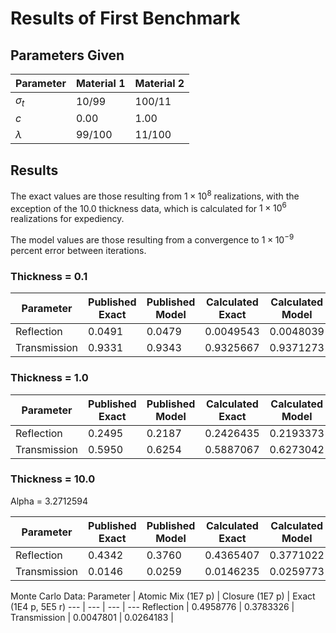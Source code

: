 # Results of First Benchmark

## Parameters Given

Parameter | Material 1 | Material 2
--- | --- | ---
$\sigma_t$ | 10/99 | 100/11
$c$ | 0.00 | 1.00
$\lambda$ | 99/100 | 11/100

## Results

The exact values are those resulting from $1 \times 10^8$ realizations, with the exception of the 10.0 thickness data, which is calculated for $1 \times 10^6$ realizations for expediency.

The model values are those resulting from a convergence to $1 \times 10^{-9}$ percent error between iterations.

### Thickness = 0.1

Parameter | Published Exact | Published Model | Calculated Exact | Calculated Model
--- | --- | --- | --- | ---
Reflection | 0.0491 | 0.0479 | 0.0049543 | 0.0048039
Transmission | 0.9331 | 0.9343 | 0.9325667 | 0.9371273

### Thickness = 1.0

Parameter | Published Exact | Published Model | Calculated Exact | Calculated Model
--- | --- | --- | --- | ---
Reflection | 0.2495 | 0.2187 | 0.2426435 | 0.2193373
Transmission | 0.5950 | 0.6254 | 0.5887067 | 0.6273042

### Thickness = 10.0

Alpha = 3.2712594

Parameter | Published Exact | Published Model | Calculated Exact | Calculated Model | Alpha Closure | Atomic Mix
--- | --- | --- | --- | --- | --- | ---
Reflection | 0.4342 | 0.3760 | 0.4365407 | 0.3771022 | 0.4482795 | 0.4981935
Transmission | 0.0146 | 0.0259 | 0.0146235 | 0.0259773 | 0.0104524 | 0.0047435

Monte Carlo Data:
Parameter | Atomic Mix (1E7 p) | Closure (1E7 p) | Exact (1E4 p, 5E5 r)
--- | --- | --- | ---
Reflection | 0.4958776 | 0.3783326 | 
Transmission | 0.0047801 | 0.0264183 | 
